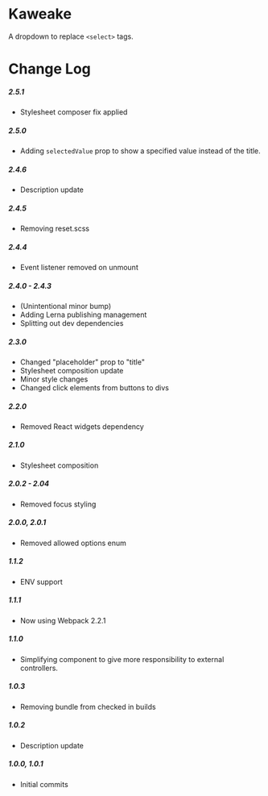 # Kaweake

A dropdown to replace `<select>` tags.

# Change Log

##### 2.5.1
- Stylesheet composer fix applied

##### 2.5.0
- Adding `selectedValue` prop to show a specified value instead of the title.

##### 2.4.6
- Description update

##### 2.4.5
- Removing reset.scss

##### 2.4.4
- Event listener removed on unmount

##### 2.4.0 - 2.4.3
- (Unintentional minor bump)
- Adding Lerna publishing management
- Splitting out dev dependencies

##### 2.3.0
- Changed "placeholder" prop to "title"
- Stylesheet composition update
- Minor style changes
- Changed click elements from buttons to divs

##### 2.2.0
- Removed React widgets dependency

##### 2.1.0
- Stylesheet composition

##### 2.0.2 - 2.04
- Removed focus styling

##### 2.0.0, 2.0.1
- Removed allowed options enum

##### 1.1.2
- ENV support

##### 1.1.1
- Now using Webpack 2.2.1

##### 1.1.0
- Simplifying component to give more responsibility to external controllers.

##### 1.0.3
- Removing bundle from checked in builds

##### 1.0.2
- Description update

##### 1.0.0, 1.0.1
- Initial commits

